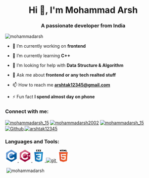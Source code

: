 <h1 align="center">Hi 👋, I'm Mohammad Arsh</h1>
<h3 align="center">A passionate developer from India</h3>

<p align="left"> <img src="https://komarev.com/ghpvc/?username=mohammadarsh&label=Profile%20views&color=0e75b6&style=flat" alt="mohammadarsh" /> </p>

- 🔭 I’m currently working on **frontend**

- 🌱 I’m currently learning **C++**

- 🤝 I’m looking for help with **Data Structure & Algorithm**

- 💬 Ask me about **frontend or any tech realted stuff**

- 📫 How to reach me **arshtak12345@gmail.com**

- ⚡ Fun fact **I spend almost day on phone**

<h3 align="left">Connect with me:</h3>
<p align="left">
<a href="https://twitter.com/mohammadarsh_15" target="blank"><img align="center" src="https://raw.githubusercontent.com/rahuldkjain/github-profile-readme-generator/master/src/images/icons/Social/twitter.svg" alt="mohammadarsh_15" height="30" width="40" /></a>
<a href="https://linkedin.com/in/mohammadarsh2002" target="blank"><img align="center" src="https://raw.githubusercontent.com/rahuldkjain/github-profile-readme-generator/master/src/images/icons/Social/linked-in-alt.svg" alt="mohammadarsh2002" height="30" width="40" /></a>
<a href="https://instagram.com/mohammadarsh_15" target="blank"><img align="center" src="https://raw.githubusercontent.com/rahuldkjain/github-profile-readme-generator/master/src/images/icons/Social/instagram.svg" alt="mohammadarsh_15" height="30" width="40" /></a>
<a href="https://github.com/mohammadarsh">
  <img align="center" alt="Github" height="30 width="40"  src="https://cdn.jsdelivr.net/npm/simple-icons@v3/icons/github.svg" />
</a>  
<a href="https://www.hackerrank.com/arshtak12345" target="blank"><img align="center" src="https://raw.githubusercontent.com/rahuldkjain/github-profile-readme-generator/master/src/images/icons/Social/hackerrank.svg" alt="arshtak12345" height="30" width="40" /></a>
</p>

<h3 align="left">Languages and Tools:</h3>
<p align="left"> <a href="https://www.cprogramming.com/" target="_blank"> <img src="https://raw.githubusercontent.com/devicons/devicon/master/icons/c/c-original.svg" alt="c" width="40" height="40"/> </a> <a href="https://www.w3schools.com/cpp/" target="_blank"> <img src="https://raw.githubusercontent.com/devicons/devicon/master/icons/cplusplus/cplusplus-original.svg" alt="cplusplus" width="40" height="40"/> </a> <a href="https://www.w3schools.com/css/" target="_blank"> <img src="https://raw.githubusercontent.com/devicons/devicon/master/icons/css3/css3-original-wordmark.svg" alt="css3" width="40" height="40"/> </a> <a href="https://git-scm.com/" target="_blank"> <img src="https://www.vectorlogo.zone/logos/git-scm/git-scm-icon.svg" alt="git" width="40" height="40"/> </a> <a href="https://www.w3.org/html/" target="_blank"> <img src="https://raw.githubusercontent.com/devicons/devicon/master/icons/html5/html5-original-wordmark.svg" alt="html5" width="40" height="40"/> </a> </p>

<p>&nbsp;<img align="center" src="https://github-readme-stats.vercel.app/api?username=mohammadarsh&&show_icons=true&title_color=ffffff&icon_color=bb2acf&text_color=daf7dc&bg_color=151515" alt="mohammadarsh" /></p>
